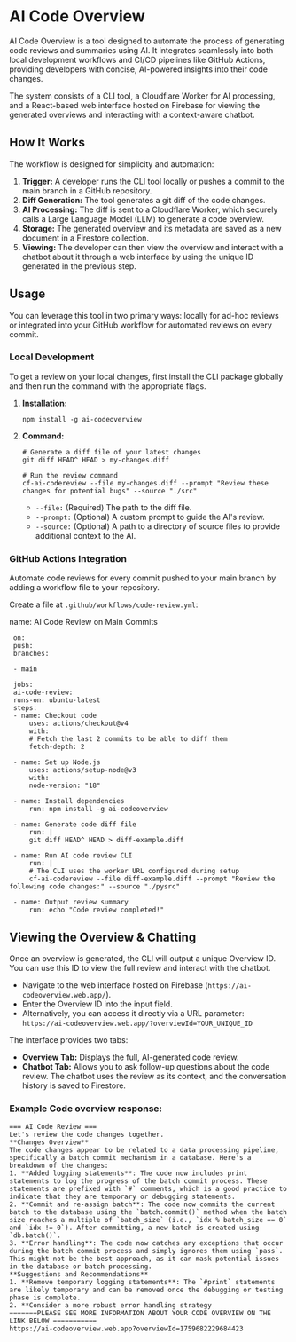 # AI Code Overview

AI Code Overview is a tool designed to automate the process of generating code reviews and summaries using AI. It integrates seamlessly into both local development workflows and CI/CD pipelines like GitHub Actions, providing developers with concise, AI-powered insights into their code changes.

The system consists of a CLI tool, a Cloudflare Worker for AI processing, and a React-based web interface hosted on Firebase for viewing the generated overviews and interacting with a context-aware chatbot.

## How It Works

The workflow is designed for simplicity and automation:

1. **Trigger:** A developer runs the CLI tool locally or pushes a commit to the main branch in a GitHub repository.
2. **Diff Generation:** The tool generates a git diff of the code changes.
3. **AI Processing:** The diff is sent to a Cloudflare Worker, which securely calls a Large Language Model (LLM) to generate a code overview.
4. **Storage:** The generated overview and its metadata are saved as a new document in a Firestore collection.
5. **Viewing:** The developer can then view the overview and interact with a chatbot about it through a web interface by using the unique ID generated in the previous step.

## Usage

You can leverage this tool in two primary ways: locally for ad-hoc reviews or integrated into your GitHub workflow for automated reviews on every commit.

### Local Development

To get a review on your local changes, first install the CLI package globally and then run the command with the appropriate flags.

1. **Installation:**

   ```
   npm install -g ai-codeoverview
   ```

2. **Command:**

   ```
   # Generate a diff file of your latest changes
   git diff HEAD^ HEAD > my-changes.diff

   # Run the review command
   cf-ai-codereview --file my-changes.diff --prompt "Review these changes for potential bugs" --source "./src"
   ```

   - `--file:` (Required) The path to the diff file.
   - `--prompt:` (Optional) A custom prompt to guide the AI's review.
   - `--source:` (Optional) A path to a directory of source files to provide additional context to the AI.

### GitHub Actions Integration

Automate code reviews for every commit pushed to your main branch by adding a workflow file to your repository.

Create a file at `.github/workflows/code-review.yml`:

name: AI Code Review on Main Commits

```
 on:
 push:
 branches:

 - main

 jobs:
 ai-code-review:
 runs-on: ubuntu-latest
 steps:
 - name: Checkout code
     uses: actions/checkout@v4
     with:
     # Fetch the last 2 commits to be able to diff them
     fetch-depth: 2

 - name: Set up Node.js
     uses: actions/setup-node@v3
     with:
     node-version: "18"

 - name: Install dependencies
     run: npm install -g ai-codeoverview

 - name: Generate code diff file
     run: |
     git diff HEAD^ HEAD > diff-example.diff

 - name: Run AI code review CLI
     run: |
     # The CLI uses the worker URL configured during setup
     cf-ai-codereview --file diff-example.diff --prompt "Review the following code changes:" --source "./pysrc"

 - name: Output review summary
     run: echo "Code review completed!"
```

## Viewing the Overview & Chatting

Once an overview is generated, the CLI will output a unique Overview ID. You can use this ID to view the full review and interact with the chatbot.

- Navigate to the web interface hosted on Firebase (`https://ai-codeoverview.web.app/`).
- Enter the Overview ID into the input field.
- Alternatively, you can access it directly via a URL parameter: `https://ai-codeoverview.web.app/?overviewId=YOUR_UNIQUE_ID`

The interface provides two tabs:

- **Overview Tab:** Displays the full, AI-generated code review.
- **Chatbot Tab:** Allows you to ask follow-up questions about the code review. The chatbot uses the review as its context, and the conversation history is saved to Firestore.

### Example Code overview response:
```
=== AI Code Review ===
Let's review the code changes together.
**Changes Overview**
The code changes appear to be related to a data processing pipeline, specifically a batch commit mechanism in a database. Here's a breakdown of the changes:
1. **Added logging statements**: The code now includes print statements to log the progress of the batch commit process. These statements are prefixed with `#` comments, which is a good practice to indicate that they are temporary or debugging statements.
2. **Commit and re-assign batch**: The code now commits the current batch to the database using the `batch.commit()` method when the batch size reaches a multiple of `batch_size` (i.e., `idx % batch_size == 0` and `idx != 0`). After committing, a new batch is created using `db.batch()`.
3. **Error handling**: The code now catches any exceptions that occur during the batch commit process and simply ignores them using `pass`. This might not be the best approach, as it can mask potential issues in the database or batch processing.
**Suggestions and Recommendations**
1. **Remove temporary logging statements**: The `#print` statements are likely temporary and can be removed once the debugging or testing phase is complete.
2. **Consider a more robust error handling strategy
=======PLEASE SEE MORE INFORMATION ABOUT YOUR CODE OVERVIEW ON THE LINK BELOW ===========
https://ai-codeoverview.web.app?overviewId=1759682229684423
```
